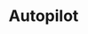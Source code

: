 ---
title: Autopilot
layout: collection
permalink: /autopilot/
collection: autopilot
entries_layout: grid
classes: wide
---